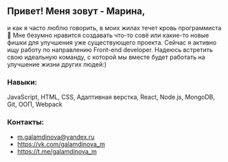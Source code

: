 ## Привет! Меня зовут - Марина,

и как я часто люблю говорить, в моих жилах течет кровь программиста:muscle: 
Мне безумно нравится создавать что-то совё или какие-то новые фишки для улучшения уже существующего проекта. 
Сейчас я активно ищу работу по направлению Front-end developer. Надеюсь встретить свою идеальную команду, с которой мы вместе будет работать на улучшение жизни других людей:)

### Навыки: 
JavaScript, HTML, CSS, Адаптивная верстка, React, Node.js, MongoDB, Git, ООП, Webpack

### Контакты:
+ m.galamdinova@yandex.ru
+ https://vk.com/galamdinova_m
+ https://t.me/galamdinova_m


<!--
**Marusya256/Marusya256** is a ✨ _special_ ✨ repository because its `README.md` (this file) appears on your GitHub profile.

Here are some ideas to get you started:

- 🔭 I’m currently working on ...
- 🌱 I’m currently learning ...
- 👯 I’m looking to collaborate on ...
- 🤔 I’m looking for help with ...
- 💬 Ask me about ...
- 📫 How to reach me: ...
- 😄 Pronouns: ...
- ⚡ Fun fact: ...
-->
